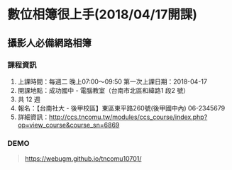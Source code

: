 # 數位相簿很上手(2018/04/17開課)

## 攝影人必備網路相簿

### 課程資訊

1. 上課時間：每週二 晚上07:00～09:50 第一次上課日期：2018-04-17
2. 開課地點：成功國中 - 電腦教室（台南市北區和緯路1 段2 號）
3. 共 12 週
4. 報名：【台南社大 - 後甲校區】東區東平路260號(後甲國中內) 06-2345679 
5. 詳細資訊：<http://ccs.tncomu.tw/modules/ccs_course/index.php?op=view_course&course_sn=6869>

### DEMO

> <https://webugm.github.io/tncomu10701/>